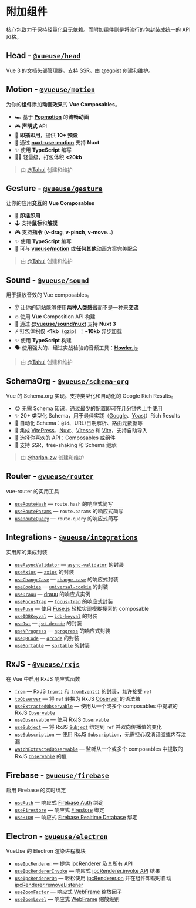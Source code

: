 # 附加组件

核心包致力于保持轻量化且无依赖。而附加组件则是将流行的包封装成统一的 API 风格。

## Head - [`@vueuse/head`](https://github.com/vueuse/head) <carbon-link class="external-link"/>

Vue 3 的文档头部管理器。支持 SSR。由 [@egoist](https://github.com/egoist) 创建和维护。

## Motion - [`@vueuse/motion`](https://github.com/vueuse/motion) <carbon-link class="external-link"/>

为你的**组件**添加**动画效果**的 **Vue Composables**。

- 🏎 基于 [**Popmotion**](https://popmotion.io/) 的**流畅动画**
- 🎮 **声明式** API
- 🚀 **即插即用**，提供 **10+ 预设**
- 🚚 通过 [**nuxt-use-motion**](https://github.com/Tahul/nuxt-use-motion) 支持 **Nuxt**
- ✨ 使用 **TypeScript** 编写
- 🏋️‍♀️ 轻量级，打包体积 **<20kb**

> 由 [@Tahul](https://github.com/Tahul) 创建和维护

## Gesture - [`@vueuse/gesture`](https://github.com/vueuse/gesture) <carbon-link class="external-link"/>

让你的应用**交互**的 **Vue Composables**

- 🚀 **即插即用**
- 🕹 支持**鼠标**和**触摸**
- 🎮 支持**指令** (**v-drag**, **v-pinch**, **v-move**...)
- ✨ 使用 **TypeScript** 编写
- 🤹 可与 [**vueuse/motion**](https://github.com/vueuse/motion) 或**任何其他**动画方案完美配合

> 由 [@Tahul](https://github.com/Tahul) 创建和维护

## Sound - [`@vueuse/sound`](https://github.com/vueuse/sound) <carbon-link class="external-link"/>

用于播放音效的 Vue composables。

- 👂 让你的网站能够使用**两种人类感官**而不是一种来**交流**
- 🔥 使用 **Vue** Composition API 构建
- 🚚 通过 [**@vueuse/sound/nuxt**](https://github.com/vueuse/sound#nuxt) 支持 **Nuxt 3**
- ⚡️ 打包体积仅 **<1kb**（gzip）！**~10kb** 异步加载
- ✨ 使用 **TypeScript** 构建
- 🗣 使用强大的、经过实战检验的音频工具：[**Howler.js**](https://howlerjs.com/)

> 由 [@Tahul](https://github.com/Tahul) 创建和维护

## SchemaOrg - [`@vueuse/schema-org`](https://github.com/vueuse/schema-org) <carbon-link class="external-link"/>

Vue 的 Schema.org 实现。支持类型化和自动化的 Google Rich Results。

- 😊 无需 Schema 知识，通过最少的配置即可在几分钟内上手使用
- ✨ 20+ 类型化 Schema，用于最佳实践（[Google](https://developers.google.com/search/docs/advanced/structured-data/search-gallery)、[Yoast](https://developer.yoast.com/features/schema/overview)）Rich Results
- 🧙 自动化 Schema：`@id`、URL/日期解析、路由元数据等
- 🤝 集成 [VitePress](https://vitepress.vue.com)、[Nuxt](https://nuxtjs.org/)、[Vitesse](https://nuxtjs.org/) 和 [Vite](https://vitejs.dev/)，支持自动导入
- 🍞 选择你喜欢的 API：Composables 或组件
- 🌳 支持 SSR、tree-shaking 和 Schema 继承

> 由 [@harlan-zw](https://github.com/harlan-zw) 创建和维护

<!--生成的列表，请勿手动修改-->
<!--ADDONS_LIST_STARTS-->

## Router - [`@vueuse/router`](https://vueuse.org/router/README.html)

vue-router 的实用工具

- [`useRouteHash`](https://vueuse.org/router/useRouteHash/) — `route.hash` 的响应式简写
- [`useRouteParams`](https://vueuse.org/router/useRouteParams/) — `route.params` 的响应式简写
- [`useRouteQuery`](https://vueuse.org/router/useRouteQuery/) — `route.query` 的响应式简写

## Integrations - [`@vueuse/integrations`](https://vueuse.org/integrations/README.html)

实用库的集成封装

- [`useAsyncValidator`](https://vueuse.org/integrations/useAsyncValidator/) — [`async-validator`](https://github.com/yiminghe/async-validator) 的封装
- [`useAxios`](https://vueuse.org/integrations/useAxios/) — [`axios`](https://github.com/axios/axios) 的封装
- [`useChangeCase`](https://vueuse.org/integrations/useChangeCase/) — [`change-case`](https://github.com/blakeembrey/change-case) 的响应式封装
- [`useCookies`](https://vueuse.org/integrations/useCookies/) — [`universal-cookie`](https://www.npmjs.com/package/universal-cookie) 的封装
- [`useDrauu`](https://vueuse.org/integrations/useDrauu/) — [drauu](https://github.com/antfu/drauu) 的响应式实例
- [`useFocusTrap`](https://vueuse.org/integrations/useFocusTrap/) — [`focus-trap`](https://github.com/focus-trap/focus-trap) 的响应式封装
- [`useFuse`](https://vueuse.org/integrations/useFuse/) — 使用 [Fuse.js](https://github.com/krisk/fuse) 轻松实现模糊搜索的 composable
- [`useIDBKeyval`](https://vueuse.org/integrations/useIDBKeyval/) — [`idb-keyval`](https://www.npmjs.com/package/idb-keyval) 的封装
- [`useJwt`](https://vueuse.org/integrations/useJwt/) — [`jwt-decode`](https://github.com/auth0/jwt-decode) 的封装
- [`useNProgress`](https://vueuse.org/integrations/useNProgress/) — [`nprogress`](https://github.com/rstacruz/nprogress) 的响应式封装
- [`useQRCode`](https://vueuse.org/integrations/useQRCode/) — [`qrcode`](https://github.com/soldair/node-qrcode) 的封装
- [`useSortable`](https://vueuse.org/integrations/useSortable/) — [`sortable`](https://github.com/SortableJS/Sortable) 的封装

## RxJS - [`@vueuse/rxjs`](https://vueuse.org/rxjs/README.html)

在 Vue 中启用 RxJS 响应式函数

- [`from`](https://vueuse.org/rxjs/from/) — RxJS [`from()`](https://rxjs.dev/api/index/function/from) 和 [`fromEvent()`](https://rxjs.dev/api/index/function/fromEvent) 的封装，允许接受 `ref`
- [`toObserver`](https://vueuse.org/rxjs/toObserver/) — 将 `ref` 转换为 RxJS [Observer](https://rxjs.dev/guide/observer) 的语法糖
- [`useExtractedObservable`](https://vueuse.org/rxjs/useExtractedObservable/) — 使用从一个或多个 composables 中提取的 RxJS [`Observable`](https://rxjs.dev/guide/observable)
- [`useObservable`](https://vueuse.org/rxjs/useObservable/) — 使用 RxJS [`Observable`](https://rxjs.dev/guide/observable)
- [`useSubject`](https://vueuse.org/rxjs/useSubject/) — 将 RxJS [`Subject`](https://rxjs.dev/guide/subject) 绑定到 `ref` 并双向传播值的变化
- [`useSubscription`](https://vueuse.org/rxjs/useSubscription/) — 使用 RxJS [`Subscription`](https://rxjs.dev/guide/subscription)，无需担心取消订阅或内存泄漏
- [`watchExtractedObservable`](https://vueuse.org/rxjs/watchExtractedObservable/) — 监听从一个或多个 composables 中提取的 RxJS [`Observable`](https://rxjs.dev/guide/observable) 的值

## Firebase - [`@vueuse/firebase`](https://vueuse.org/firebase/README.html)

启用 Firebase 的实时绑定

- [`useAuth`](https://vueuse.org/firebase/useAuth/) — 响应式 [Firebase Auth](https://firebase.google.com/docs/auth) 绑定
- [`useFirestore`](https://vueuse.org/firebase/useFirestore/) — 响应式 [Firestore](https://firebase.google.com/docs/firestore) 绑定
- [`useRTDB`](https://vueuse.org/firebase/useRTDB/) — 响应式 [Firebase Realtime Database](https://firebase.google.com/docs/database) 绑定

## Electron - [`@vueuse/electron`](https://vueuse.org/electron/README.html)

VueUse 的 Electron 渲染进程模块

- [`useIpcRenderer`](https://vueuse.org/electron/useIpcRenderer/) — 提供 [ipcRenderer](https://www.electronjs.org/docs/api/ipc-renderer) 及其所有 API
- [`useIpcRendererInvoke`](https://vueuse.org/electron/useIpcRendererInvoke/) — 响应式 [ipcRenderer.invoke API](https://www.electronjs.org/docs/api/ipc-renderer#ipcrendererinvokechannel-args) 结果
- [`useIpcRendererOn`](https://vueuse.org/electron/useIpcRendererOn/) — 轻松使用 [ipcRenderer.on](https://www.electronjs.org/docs/api/ipc-renderer#ipcrendereronchannel-listener) 并在组件卸载时自动 [ipcRenderer.removeListener](https://www.electronjs.org/docs/api/ipc-renderer#ipcrendererremovelistenerchannel-listener)
- [`useZoomFactor`](https://vueuse.org/electron/useZoomFactor/) — 响应式 [WebFrame](https://www.electronjs.org/docs/api/web-frame#webframe) 缩放因子
- [`useZoomLevel`](https://vueuse.org/electron/useZoomLevel/) — 响应式 [WebFrame](https://www.electronjs.org/docs/api/web-frame#webframe) 缩放级别

<!--ADDONS_LIST_ENDS-->
